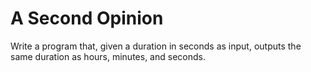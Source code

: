 # A Second Opinion

Write a program that, given a duration in seconds as input, outputs the same duration as hours, minutes, and seconds.
